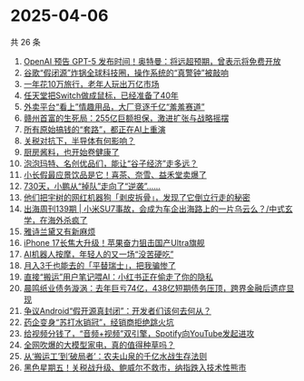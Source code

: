# 2025-04-06

共 26 条

<!-- BEGIN 36KR -->
<!-- 最后更新时间 2025-04-06 04:08:35 +0800 -->
1. [OpenAI 预告 GPT-5 发布时间！奥特曼：将远超预期，曾表示将免费开放](https://36kr.com/p/3236549901696647)
1. [谷歌“假闭源”炸锅全球科技圈，操作系统的“真警钟”被敲响](https://36kr.com/p/3235662774763137)
1. [一年花10万旅行，老年人玩出万亿市场](https://36kr.com/p/3236508233973765)
1. [任天堂把Switch做成鼠标，已经准备了40年](https://36kr.com/p/3236693879176836)
1. [外卖平台“看上”情趣用品，大厂竞逐千亿“羞羞赛道”](https://36kr.com/p/3235821194782208)
1. [赣州首富的生死局：255亿巨额担保，激进扩张与战略摇摆](https://36kr.com/p/3235822619862279)
1. [所有原始搞钱的“套路”，都正在AI上重演](https://36kr.com/p/3235765541528837)
1. [关税对抗下，半导体有何影响？](https://36kr.com/p/3236005339692675)
1. [厨房酱料，也开始卷健康了](https://36kr.com/p/3235963606859398)
1. [泡泡玛特、名创优品们，能让“谷子经济”走多远？](https://36kr.com/p/3235931531230848)
1. [小长假最应景饮品是它！喜茶、奈雪、益禾堂卖爆了](https://36kr.com/p/3236568990285447)
1. [730天，小鹏从“掉队”走向了“逆袭”……](https://36kr.com/p/3235929124142728)
1. [他们把宇树的网红机器狗「剥皮拆骨」，发现了它倒立行走的秘密](https://36kr.com/p/3236954221411969)
1. [出海周刊139期 | 小米SU7事故，会成为车企出海路上的一片乌云么？/中式玄学，在海外杀疯了](https://36kr.com/p/3235233473609730)
1. [雅诗兰黛又有新麻烦](https://36kr.com/p/3235721920397312)
1. [iPhone 17长焦大升级！苹果奋力狙击国产Ultra旗舰](https://36kr.com/p/3235497796642311)
1. [AI机器人按摩，年轻人的又一场“没苦硬吃”](https://36kr.com/p/3236607209160706)
1. [月入3千也能去的「平替瑞士」，把我骗惨了](https://36kr.com/p/3236547228286593)
1. [直接“搬运”用户笔记喂AI：小红书正在偷走了你的隐私](https://36kr.com/p/3235377902790152)
1. [晨鸣纸业债务漩涡：去年巨亏74亿，438亿短期债务压顶，跨界金融后遗症显现](https://36kr.com/p/3235623094337545)
1. [争议Android“假开源真封闭”：开发者们该何去何从？](https://36kr.com/p/3236942009319049)
1. [药企变身“苏打水销冠”，经销商拒绝跳火坑](https://36kr.com/p/3235375659663365)
1. [给视频分钱了，“音频+视频”双引擎，Spotify向YouTube发起进攻](https://36kr.com/p/3235834028326537)
1. [全网吹爆的大模型家电，真的值得种草吗？](https://36kr.com/p/3235670472834690)
1. [从‘搬运工’到‘破局者’：农夫山泉的千亿水战生存法则](https://36kr.com/p/3235786660298757)
1. [黑色星期五！关税战升级、鲍威尔不救市，纳指跌入技术性熊市](https://36kr.com/p/3236526658987526)
<!-- END 36KR -->